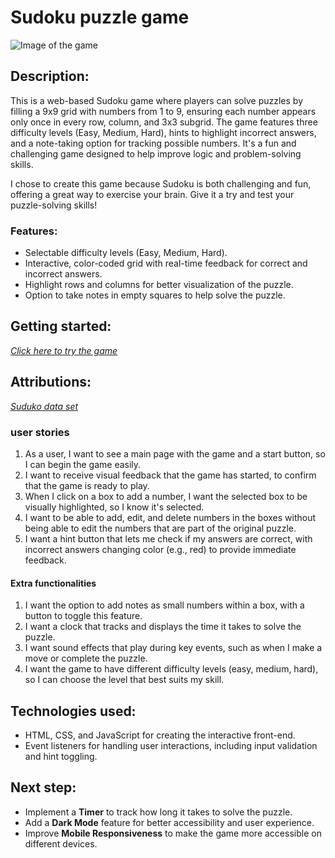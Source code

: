 # Sudoku puzzle game

![Image of the game](./sudoku/game-img.png)

## Description:

This is a web-based Sudoku game where players can solve puzzles by filling a 9x9 grid with numbers from 1 to 9, ensuring each number appears only once in every row, column, and 3x3 subgrid. The game features three difficulty levels (Easy, Medium, Hard), hints to highlight incorrect answers, and a note-taking option for tracking possible numbers. It's a fun and challenging game designed to help improve logic and problem-solving skills.

I chose to create this game because Sudoku is both challenging and fun, offering a great way to exercise your brain. Give it a try and test your puzzle-solving skills!

### Features:

- Selectable difficulty levels (Easy, Medium, Hard).
- Interactive, color-coded grid with real-time feedback for correct and incorrect answers.
- Highlight rows and columns for better visualization of the puzzle.
- Option to take notes in empty squares to help solve the puzzle.

## Getting started:

_[Click here to try the game](http://sticky-plough.surge.sh/)_

## Attributions:

_[Suduko data set](https://huggingface.co/datasets/Ritvik19/Sudoku-Dataset?row=14)_

### user stories

1. As a user, I want to see a main page with the game and a start button, so I can begin the game easily.
2. I want to receive visual feedback that the game has started, to confirm that the game is ready to play.
3. When I click on a box to add a number, I want the selected box to be visually highlighted, so I know it's selected.
4. I want to be able to add, edit, and delete numbers in the boxes without being able to edit the numbers that are part of the original puzzle.
5. I want a hint button that lets me check if my answers are correct, with incorrect answers changing color (e.g., red) to provide immediate feedback.

#### **Extra functionalities**

1. I want the option to add notes as small numbers within a box, with a button to toggle this feature.
2. I want a clock that tracks and displays the time it takes to solve the puzzle.
3. I want sound effects that play during key events, such as when I make a move or complete the puzzle.
4. I want the game to have different difficulty levels (easy, medium, hard), so I can choose the level that best suits my skill.

## Technologies used:

- HTML, CSS, and JavaScript for creating the interactive front-end.
- Event listeners for handling user interactions, including input validation and hint toggling.

## Next step:

- Implement a **Timer** to track how long it takes to solve the puzzle.
- Add a **Dark Mode** feature for better accessibility and user experience.
- Improve **Mobile Responsiveness** to make the game more accessible on different devices.

